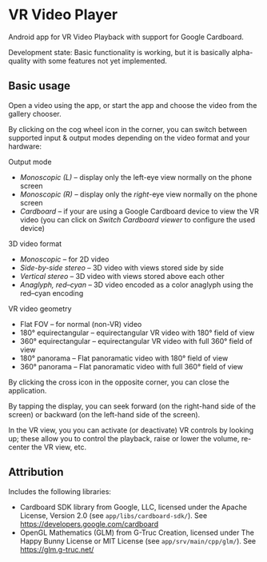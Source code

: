 VR Video Player
===============

Android app for VR Video Playback with support for Google Cardboard.

Development state: Basic functionality is working, but it is basically alpha-quality with some features not yet implemented.

Basic usage
-----------

Open a video using the app, or start the app and choose the video from the gallery chooser.

By clicking on the cog wheel icon in the corner, you can switch between supported input & output modes depending on the video format and your hardware:

Output mode
- _Monoscopic (L)_ – display only the left-eye view normally on the phone screen
- _Monoscopic (R)_ – display only the _right_-eye view normally on the phone screen
- _Cardboard_ – if your are using a Google Cardboard device to view the VR video (you can click on _Switch Cardboard viewer_ to configure the used device)

3D video format
- _Monoscopic_ – for 2D video
- _Side-by-side stereo_ – 3D video with views stored side by side
- _Vertical stereo_ – 3D video with views stored above each other
- _Anaglyph, red–cyan_ – 3D video encoded as a color anaglyph using the red–cyan encoding

VR video geometry
- Flat FOV – for normal (non-VR) video
- 180° equirectangular – equirectangular VR video with 180° field of view
- 360° equirectangular – equirectangular VR video with full 360° field of view
- 180° panorama – Flat panoramatic video with 180° field of view
- 360° panorama – Flat panoramatic video with full 360° field of view

By clicking the cross icon in the opposite corner, you can close the application.

By tapping the display, you can seek forward (on the right-hand side of the screen) or backward (on the left-hand side of the screen).

In the VR view, you you can activate (or deactivate) VR controls by looking up; these allow you to control the playback, raise or lower the volume, re-center the VR view, etc.

Attribution
-----------

Includes the following libraries:
- Cardboard SDK library from Google, LLC, licensed under the Apache License, Version 2.0 (see `app/libs/cardboard-sdk/`). See https://developers.google.com/cardboard
- OpenGL Mathematics (GLM) from G-Truc Creation, licensed under The Happy Bunny License or MIT License (see `app/srv/main/cpp/glm/`). See https://glm.g-truc.net/
